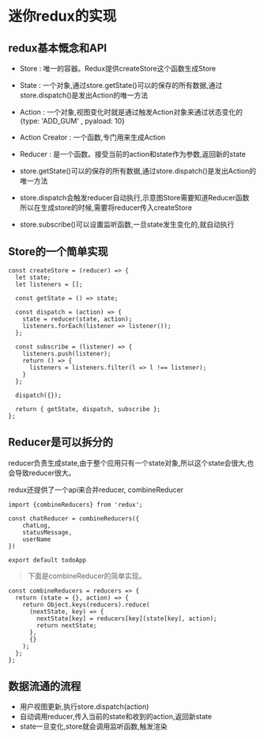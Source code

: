 # 迷你redux的实现


##  redux基本慨念和API

- Store : 唯一的容器。Redux提供createStore这个函数生成Store
- State : 一个对象,通过store.getState()可以的保存的所有数据,通过store.dispatch()是发出Action的唯一方法 
- Action : 一个对象,视图变化时就是通过触发Action对象来通过状态变化的 {type: 'ADD_GUM' , pyaload: 10}
- Action Creator : 一个函数,专门用来生成Action
- Reducer : 是一个函数。接受当前的action和state作为参数,返回新的state
 

 
- store.getState()可以的保存的所有数据,通过store.dispatch()是发出Action的唯一方法
- store.dispatch会触发reducer自动执行,示意图Store需要知道Reducer函数
所以在生成store的时候,需要将reducer传入createStore
- store.subscribe()可以设置监听函数,一旦state发生变化的,就自动执行



 
## Store的一个简单实现

```
const createStore = (reducer) => {
  let state;
  let listeners = [];

  const getState = () => state;

  const dispatch = (action) => {
    state = reducer(state, action);
    listeners.forEach(listener => listener());
  };

  const subscribe = (listener) => {
    listeners.push(listener);
    return () => {
      listeners = listeners.filter(l => l !== listener);
    }
  };

  dispatch({});

  return { getState, dispatch, subscribe };
};

```
## Reducer是可以拆分的

reducer负责生成state,由于整个应用只有一个state对象,所以这个state会很大,也会导致reducer很大。

redux还提供了一个api来合并reducer, combineReducer

```
import {combineReducers} from 'redux';

const chatReducer = combineReducers({
    chatLog,
    statusMessage,
    userName
})

export default todoApp

```

> 下面是combineReducer的简单实现。

```
const combineReducers = reducers => {
  return (state = {}, action) => {
    return Object.keys(reducers).reduce(
      (nextState, key) => {
        nextState[key] = reducers[key](state[key], action);
        return nextState;
      },
      {} 
    );
  };
};
```
## 数据流通的流程

- 用户视图更新,执行store.dispatch(action)
- 自动调用reducer,传入当前的state和收到的action,返回新state
- state一旦变化,store就会调用监听函数,触发渲染